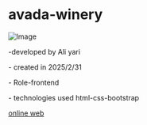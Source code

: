 # avada-winery


![Image](https://github.com/user-attachments/assets/a34a8981-5339-4039-8c05-23a84a4e0a9f)


-developed by Ali yari
<p>- created in 2025/2/31</p>
<p>- Role-frontend</p>
<p>- technologies used html-css-bootstrap</p>
<a href="https://aliyari1060.github.io/avada-winery/">online web</a>
